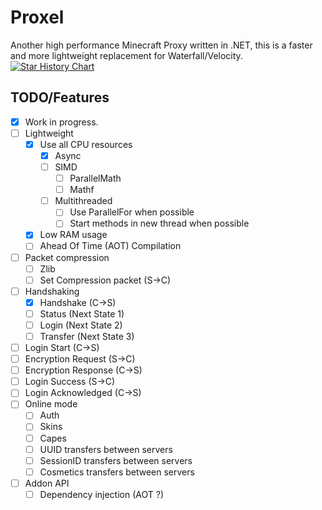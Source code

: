 # Proxel
 Another high performance Minecraft Proxy written in .NET, this is a faster and more lightweight replacement for Waterfall/Velocity.
 <a href="https://star-history.com/#kohakow/Proxel&Date">
  <picture>
    <source media="(prefers-color-scheme: dark)" srcset="https://api.star-history.com/svg?repos=kohakow/Proxel&type=Date&theme=dark" />
    <source media="(prefers-color-scheme: light)" srcset="https://api.star-history.com/svg?repos=kohakow/Proxel&type=Date" />
    <img alt="Star History Chart" src="https://api.star-history.com/svg?repos=kohakow/Proxel&type=Date" />
  </picture>
 </a>
## TODO/Features
- [x] Work in progress.
- [ ] Lightweight
  - [x] Use all CPU resources
    - [x] Async
    - [ ] SIMD
      - [ ] ParallelMath
      - [ ] Mathf
    - [ ] Multithreaded
      - [ ] Use ParallelFor when possible
      - [ ] Start methods in new thread when possible
  - [x] Low RAM usage
  - [ ] Ahead Of Time (AOT) Compilation
- [ ] Packet compression
  - [ ] Zlib
  - [ ] Set Compression packet (S→C)
- [ ] Handshaking
  - [x] Handshake (C→S)
  - [ ] Status (Next State 1)
  - [ ] Login (Next State 2)
  - [ ] Transfer (Next State 3)
- [ ] Login Start (C→S)
- [ ] Encryption Request (S→C)
- [ ] Encryption Response (C→S)
- [ ] Login Success (S→C)
- [ ] Login Acknowledged (C→S)
- [ ] Online mode
  - [ ] Auth
  - [ ] Skins
  - [ ] Capes
  - [ ] UUID transfers between servers
  - [ ] SessionID transfers between servers
  - [ ] Cosmetics transfers between servers
- [ ] Addon API
  - [ ] Dependency injection (AOT ?)
